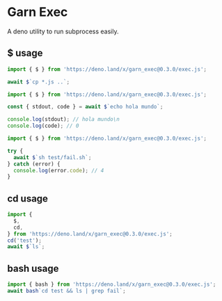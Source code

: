 # Garn Exec

A deno utility to run subprocess easily.

## $ usage

```js
import { $ } from 'https://deno.land/x/garn_exec@0.3.0/exec.js';

await $`cp *.js ..`;
```

```js
import { $ } from 'https://deno.land/x/garn_exec@0.3.0/exec.js';

const { stdout, code } = await $`echo hola mundo`;

console.log(stdout); // hola mundo\n
console.log(code); // 0
```

```js
import { $ } from 'https://deno.land/x/garn_exec@0.3.0/exec.js';

try {
  await $`sh test/fail.sh`;
} catch (error) {
  console.log(error.code); // 4
}
```

## cd usage

```js
import {
  $,
  cd,
} from 'https://deno.land/x/garn_exec@0.3.0/exec.js';
cd('test');
await $`ls`;
```

## bash usage

```js
import { bash } from 'https://deno.land/x/garn_exec@0.3.0/exec.js';
await bash`cd test && ls | grep fail`;
```
